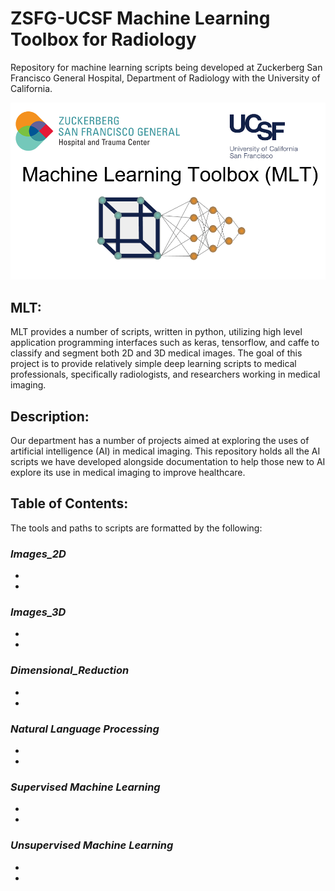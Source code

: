 # ZSFG-UCSF Machine Learning Toolbox for Radiology
Repository for machine learning scripts being developed at Zuckerberg San Francisco General Hospital, Department of Radiology with the University of California. 

![alt text](https://github.com/DavidBMcCoy/ZSFG-UCSF_Machine_Learning/blob/master/Logo.png)

## MLT: 
MLT provides a number of scripts, written in python, utilizing high level application programming interfaces such as keras, tensorflow, and caffe to classify and segment both 2D and 3D medical images. The goal of this project is to provide relatively simple deep learning scripts to medical professionals, specifically radiologists, and researchers working in medical imaging. 

## Description:
Our department has a number of projects aimed at exploring the uses of artificial intelligence (AI) in medical imaging. This repository holds all the AI scripts we have developed alongside documentation to help those new to AI explore its use in medical imaging to improve healthcare. 

## Table of Contents: 
The tools and paths to scripts are formatted by the following: 

### _Images_2D_
-
-
### _Images_3D_
-
-
### _Dimensional_Reduction_
-
-
### _Natural Language Processing_
-
-

### _Supervised Machine Learning_
-
-

### _Unsupervised Machine Learning_
-
-

